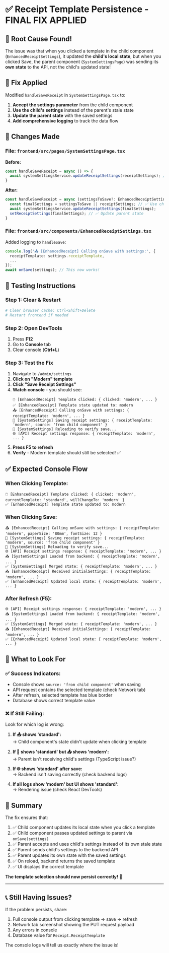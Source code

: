 # ✅ Receipt Template Persistence - FINAL FIX APPLIED

## 🎯 Root Cause Found!

The issue was that when you clicked a template in the child component (`EnhancedReceiptSettings`), it updated the **child's local state**, but when you clicked Save, the parent component (`SystemSettingsPage`) was sending its **own state** to the API, not the child's updated state!

## 🔧 Fix Applied

Modified `handleSaveReceipt` in `SystemSettingsPage.tsx` to:
1. **Accept the settings parameter** from the child component
2. **Use the child's settings** instead of the parent's stale state
3. **Update the parent state** with the saved settings
4. **Add comprehensive logging** to track the data flow

## 📝 Changes Made

### File: `frontend/src/pages/SystemSettingsPage.tsx`

**Before:**
```typescript
const handleSaveReceipt = async () => {
  await systemSettingsService.updateReceiptSettings(receiptSettings); // ❌ Using parent's state
}
```

**After:**
```typescript
const handleSaveReceipt = async (settingsToSave?: EnhancedReceiptSettings) => {
  const finalSettings = settingsToSave || receiptSettings; // ✅ Use child's settings
  await systemSettingsService.updateReceiptSettings(finalSettings);
  setReceiptSettings(finalSettings); // ✅ Update parent state
}
```

### File: `frontend/src/components/EnhancedReceiptSettings.tsx`

Added logging to `handleSave`:
```typescript
console.log('📤 [EnhancedReceipt] Calling onSave with settings:', {
  receiptTemplate: settings.receiptTemplate,
  ...
});
await onSave(settings); // This now works!
```

## 🧪 Testing Instructions

### Step 1: Clear & Restart
```bash
# Clear browser cache: Ctrl+Shift+Delete
# Restart frontend if needed
```

### Step 2: Open DevTools
1. Press **F12**
2. Go to **Console** tab
3. Clear console (**Ctrl+L**)

### Step 3: Test the Fix
1. Navigate to `/admin/settings`
2. **Click on "Modern" template**
3. **Click "Save Receipt Settings"**
4. **Watch console** - you should see:
   ```
   🖱️ [EnhancedReceipt] Template clicked: { clicked: 'modern', ... }
   ✅ [EnhancedReceipt] Template state updated to: modern
   📤 [EnhancedReceipt] Calling onSave with settings: { receiptTemplate: 'modern', ... }
   💾 [SystemSettings] Saving receipt settings: { receiptTemplate: 'modern', source: 'from child component' }
   🔄 [SystemSettings] Reloading to verify save...
   🌐 [API] Receipt settings response: { receiptTemplate: 'modern', ... }
   ```
5. **Press F5 to refresh**
6. **Verify** - Modern template should still be selected! ✅

## ✅ Expected Console Flow

### When Clicking Template:
```
🖱️ [EnhancedReceipt] Template clicked: { clicked: 'modern', currentTemplate: 'standard', willChangeTo: 'modern' }
✅ [EnhancedReceipt] Template state updated to: modern
```

### When Clicking Save:
```
📤 [EnhancedReceipt] Calling onSave with settings: { receiptTemplate: 'modern', paperSize: '80mm', fontSize: 12 }
💾 [SystemSettings] Saving receipt settings: { receiptTemplate: 'modern', source: 'from child component' }
🔄 [SystemSettings] Reloading to verify save...
🌐 [API] Receipt settings response: { receiptTemplate: 'modern', ... }
📥 [SystemSettings] Loaded from backend: { receiptTemplate: 'modern', ... }
✅ [SystemSettings] Merged state: { receiptTemplate: 'modern', ... }
📥 [EnhancedReceipt] Received initialSettings: { receiptTemplate: 'modern', ... }
✅ [EnhancedReceipt] Updated local state: { receiptTemplate: 'modern', ... }
```

### After Refresh (F5):
```
🌐 [API] Receipt settings response: { receiptTemplate: 'modern', ... }
📥 [SystemSettings] Loaded from backend: { receiptTemplate: 'modern', ... }
✅ [SystemSettings] Merged state: { receiptTemplate: 'modern', ... }
📥 [EnhancedReceipt] Received initialSettings: { receiptTemplate: 'modern', ... }
✅ [EnhancedReceipt] Updated local state: { receiptTemplate: 'modern', ... }
```

## 🎯 What to Look For

### ✅ Success Indicators:
- Console shows `source: 'from child component'` when saving
- API request contains the selected template (check Network tab)
- After refresh, selected template has blue border
- Database shows correct template value

### ❌ If Still Failing:
Look for which log is wrong:

1. **If 📤 shows 'standard':**  
   → Child component's state didn't update when clicking template

2. **If 💾 shows 'standard' but 📤 shows 'modern':**  
   → Parent isn't receiving child's settings (TypeScript issue?)

3. **If 🌐 shows 'standard' after save:**  
   → Backend isn't saving correctly (check backend logs)

4. **If all logs show 'modern' but UI shows 'standard':**  
   → Rendering issue (check React DevTools)

## 🎊 Summary

The fix ensures that:
1. ✅ Child component updates its local state when you click a template
2. ✅ Child component passes updated settings to parent via `onSave(settings)`
3. ✅ Parent accepts and uses child's settings instead of its own stale state
4. ✅ Parent sends child's settings to the backend API
5. ✅ Parent updates its own state with the saved settings
6. ✅ On reload, backend returns the saved template
7. ✅ UI displays the correct template

**The template selection should now persist correctly!** 🚀

---

## 📞 Still Having Issues?

If the problem persists, share:
1. Full console output from clicking template → save → refresh
2. Network tab screenshot showing the PUT request payload
3. Any errors in console
4. Database value for `Receipt.ReceiptTemplate`

The console logs will tell us exactly where the issue is!
